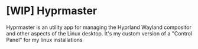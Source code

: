 # [WIP] Hyprmaster

Hyprmaster is an utility app for managing the Hyprland
Wayland compositor and other aspects of the Linux desktop.
It's my custom version of a "Control Panel" for my linux
installations

<p align="center>
<img width="584" height="565" alt="Settings Pane" src="https://github.com/user-attachments/assets/c7c478f9-8307-4417-9efc-d68b50a4ff75" />
</p>

